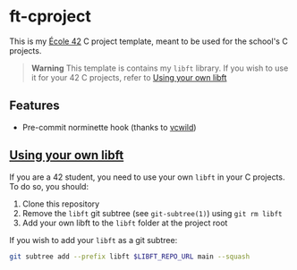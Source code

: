 # ft-cproject
This is my [École 42](https://42.fr/) C project template, meant to be used for
the school's C projects.

> **Warning**
> This template is contains my `libft` library.
> If you wish to use it for your 42 C projects, refer to [Using your own libft](#libft)

## Features
- Pre-commit norminette hook (thanks to [vcwild](https://github.com/vcwild))

## [Using your own libft](libft)
If you are a 42 student, you need to use your own `libft` in your C projects. To
do so, you should:

1. Clone this repository
2. Remove the `libft` git subtree (see `git-subtree(1)`) using `git rm libft`
3. Add your own libft to the `libft` folder at the project root

If you wish to add your `libft` as a git subtree:

```sh
git subtree add --prefix libft $LIBFT_REPO_URL main --squash
```
